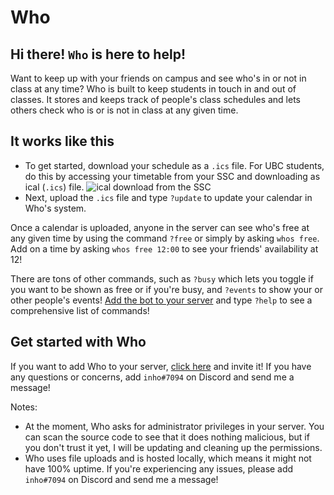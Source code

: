 # Who
## Hi there! `Who` is here to help!

Want to keep up with your friends on campus and see who's in or not in class at any time? Who is built to keep students in touch in and out of classes. It stores and keeps track of people's class schedules and lets others check who is or is not in class at any given time. 

## It works like this

* To get started, download your schedule as a `.ics` file. For UBC students, do this by accessing your timetable from your SSC and downloading as ical (`.ics`) file.
![ical download from the SSC](https://github.com/InhoStudios/Who/blob/main/ubcical.png?raw=true)
* Next, upload the `.ics` file and type `?update` to update your calendar in Who's system.

Once a calendar is uploaded, anyone in the server can see who's free at any given time by using the command `?free` or simply by asking `whos free`. Add on a time by asking `whos free 12:00` to see your friends' availability at 12!

There are tons of other commands, such as `?busy` which lets you toggle if you want to be shown as free or if you're busy, and `?events` to show your or other people's events! [Add the bot to your server](https://discord.com/api/oauth2/authorize?client_id=900540913053499472&permissions=8&scope=bot) and type `?help` to see a comprehensive list of commands!

## Get started with Who

If you want to add Who to your server, [click here](https://discord.com/api/oauth2/authorize?client_id=900540913053499472&permissions=8&scope=bot) and invite it! If you have any questions or concerns, add `inho#7094` on Discord and send me a message!

Notes: 
* At the moment, Who asks for administrator privileges in your server. You can scan the source code to see that it does nothing malicious, but if you don't trust it yet, I will be updating and cleaning up the permissions. 
* Who uses file uploads and is hosted locally, which means it might not have 100% uptime. If you're experiencing any issues, please add `inho#7094` on Discord and send me a message!
